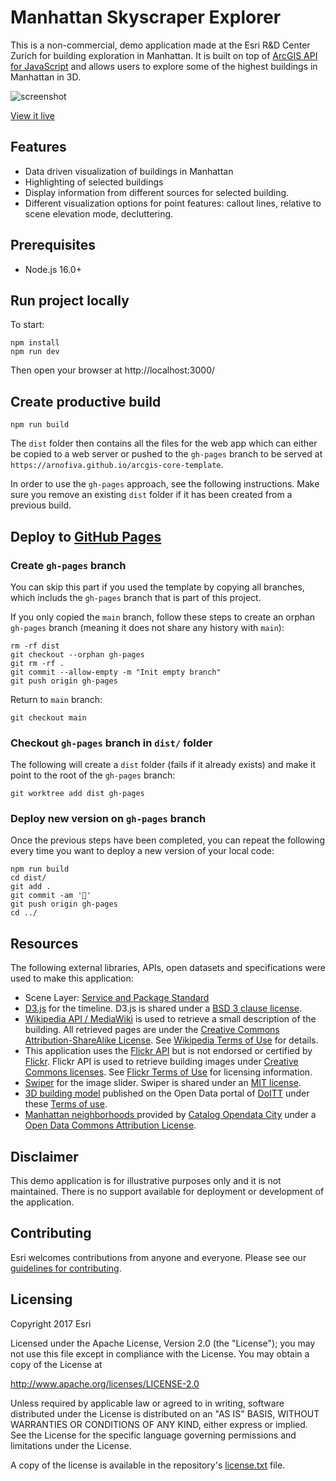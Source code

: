 # Manhattan Skyscraper Explorer

This is a non-commercial, demo application made at the Esri R&D Center Zurich for building exploration in Manhattan. It is built on top of [ArcGIS API for JavaScript](https://developers.arcgis.com/javascript/) and allows users to explore some of the highest buildings in Manhattan in 3D.

![screenshot](./img/screenshot.png)

[View it live](https://esri.github.io/Manhattan-skyscraper-explorer/)

## Features

* Data driven visualization of buildings in Manhattan
* Highlighting of selected buildings
* Display information from different sources for selected building.
* Different visualization options for point features: callout lines, relative to scene elevation mode, decluttering.

## Prerequisites

* Node.js 16.0+

## Run project locally

To start:

```
npm install
npm run dev
```

Then open your browser at http://localhost:3000/

## Create productive build

```
npm run build
```

The `dist` folder then contains all the files for the web app which can either be copied to a web server or pushed to the `gh-pages` branch to be served at `https://arnofiva.github.io/arcgis-core-template`.

In order to use the `gh-pages` approach, see the following instructions. Make sure you remove an existing `dist` folder if it has been created from a previous build.

## Deploy to [GitHub Pages](https://pages.github.com/)

### Create `gh-pages` branch

You can skip this part if you used the template by copying all branches, which includs the `gh-pages` branch that is part of this project.

If you only copied the `main` branch, follow these steps to create an orphan `gh-pages` branch (meaning it does not share any history with `main`):

```
rm -rf dist
git checkout --orphan gh-pages
git rm -rf .
git commit --allow-empty -m "Init empty branch"
git push origin gh-pages
```

Return to `main` branch:

```
git checkout main
```

### Checkout `gh-pages` branch in `dist/` folder

The following will create a `dist` folder (fails if it already exists) and make it point to the root of the `gh-pages` branch:

```
git worktree add dist gh-pages
```

### Deploy new version on `gh-pages` branch

Once the previous steps have been completed, you can repeat the following every time you want to deploy a new version of your local code:

```
npm run build
cd dist/
git add .
git commit -am '🎉'
git push origin gh-pages
cd ../
```

## Resources

The following external libraries, APIs, open datasets and specifications were used to make this application:</p>

* Scene Layer: [Service and Package Standard](https://github.com/Esri/i3s-spec)
* <a href="https://d3js.org/" target="_blank">D3.js</a> for the timeline. D3.js is shared under a <a href="https://github.com/d3/d3/blob/master/LICENSE" target="blank">BSD 3 clause license</a>.
* <a href="https://www.mediawiki.org/wiki/API:Main_page" target="_blank">Wikipedia API / MediaWiki</a> is used to retrieve a small description of the building. All retrieved pages are under the <a href="https://en.wikipedia.org/wiki/Wikipedia:Text_of_Creative_Commons_Attribution-ShareAlike_3.0_Unported_License" target="_blank">Creative Commons Attribution-ShareAlike License</a>. See <a href="https://wikimediafoundation.org/wiki/Terms_of_Use" target="_blank">Wikipedia Terms of Use</a> for details.
* This application uses the <a href="https://www.flickr.com/services/api/" target="_blank">Flickr API</a> but is not endorsed or certified by <a href="https://www.flickr.com/" target="_blank">Flickr</a>. Flickr API is used to retrieve building images under <a href="https://creativecommons.org/licenses/" target="_blank">Creative Commons licenses</a>. See <a href="https://www.flickr.com/services/api/tos/" target="_blank">Flickr Terms of Use</a> for licensing information.
* <a href="https://github.com/nolimits4web/swiper" target="_blank">Swiper</a> for the image slider. Swiper is shared under an <a href="https://opensource.org/licenses/MIT" target="_blank">MIT license</a>.
* <a href="http://www1.nyc.gov/site/doitt/initiatives/3d-building.page" target="_blank">3D building model</a> published on the Open Data portal of <a href="http://www1.nyc.gov/site/doitt/index.page" target="_blank">DoITT</a> under these <a href="http://www1.nyc.gov/home/terms-of-use.page" target="_blank">Terms of use</a>.
* <a href="http://catalog.opendata.city/dataset/pediacities-nyc-neighborhoods/resource/91778048-3c58-449c-a3f9-365ed203e914" target="_blank"> Manhattan neighborhoods </a> provided by <a href="http://catalog.opendata.city/" target="_blank">Catalog Opendata City</a> under a <a href="http://opendefinition.org/licenses/odc-by/" target="_blank">Open Data Commons Attribution License</a>.

## Disclaimer

This demo application is for illustrative purposes only and it is not maintained. There is no support available for deployment or development of the application.

## Contributing

Esri welcomes contributions from anyone and everyone. Please see our [guidelines for contributing](https://github.com/esri/contributing).

## Licensing
Copyright 2017 Esri

Licensed under the Apache License, Version 2.0 (the "License");
you may not use this file except in compliance with the License.
You may obtain a copy of the License at

http://www.apache.org/licenses/LICENSE-2.0

Unless required by applicable law or agreed to in writing, software
distributed under the License is distributed on an "AS IS" BASIS,
WITHOUT WARRANTIES OR CONDITIONS OF ANY KIND, either express or implied.
See the License for the specific language governing permissions and
limitations under the License.

A copy of the license is available in the repository's [license.txt](./license.txt) file.
